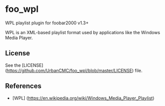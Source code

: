 # foo_wpl
WPL playlist plugin for foobar2000 v1.3+

WPL is an XML-based playlist format used by applications like the Windows Media Player.

## License
See the [LICENSE] (https://github.com/UrbanCMC/foo_wpl/blob/master/LICENSE) file.

## References
* [WPL] (https://en.wikipedia.org/wiki/Windows_Media_Player_Playlist)